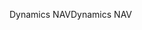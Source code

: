 <span data-ttu-id="40b9a-101">Dynamics NAV</span><span class="sxs-lookup"><span data-stu-id="40b9a-101">Dynamics NAV</span></span>